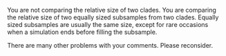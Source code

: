 You are not comparing the relative size of two clades. You are comparing the relative size of two equally sized subsamples from two clades. Equally sized subsamples are usually the same size, except for rare occasions when a simulation ends before filling the subsample.

There are many other problems with your comments. Please reconsider.
